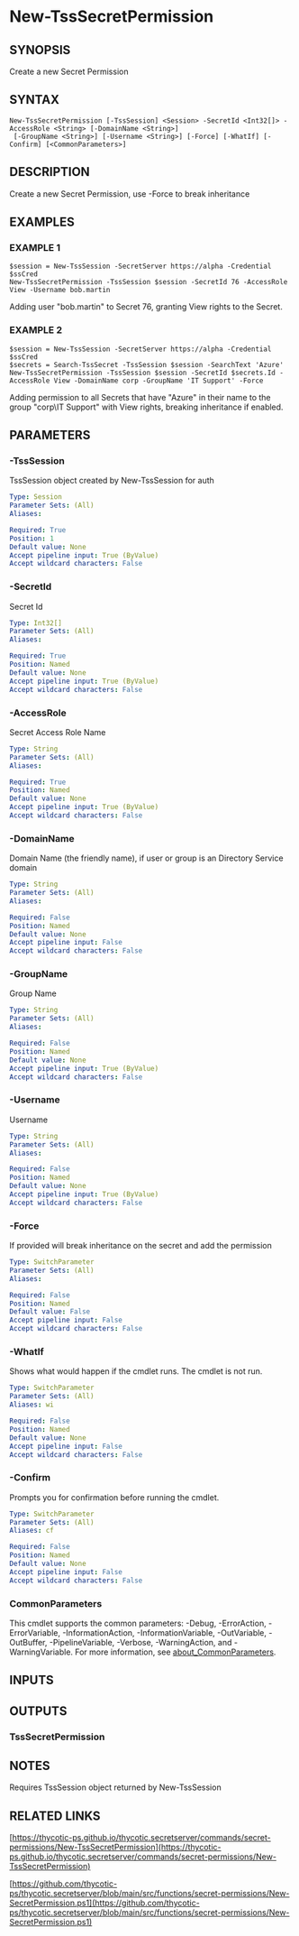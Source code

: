 # New-TssSecretPermission

## SYNOPSIS
Create a new Secret Permission

## SYNTAX

```
New-TssSecretPermission [-TssSession] <Session> -SecretId <Int32[]> -AccessRole <String> [-DomainName <String>]
 [-GroupName <String>] [-Username <String>] [-Force] [-WhatIf] [-Confirm] [<CommonParameters>]
```

## DESCRIPTION
Create a new Secret Permission, use -Force to break inheritance

## EXAMPLES

### EXAMPLE 1
```
$session = New-TssSession -SecretServer https://alpha -Credential $ssCred
New-TssSecretPermission -TssSession $session -SecretId 76 -AccessRole View -Username bob.martin
```

Adding user "bob.martin" to Secret 76, granting View rights to the Secret.

### EXAMPLE 2
```
$session = New-TssSession -SecretServer https://alpha -Credential $ssCred
$secrets = Search-TssSecret -TssSession $session -SearchText 'Azure'
New-TssSecretPermission -TssSession $session -SecretId $secrets.Id -AccessRole View -DomainName corp -GroupName 'IT Support' -Force
```

Adding permission to all Secrets that have "Azure" in their name to the group "corp\IT Support" with View rights, breaking inheritance if enabled.

## PARAMETERS

### -TssSession
TssSession object created by New-TssSession for auth

```yaml
Type: Session
Parameter Sets: (All)
Aliases:

Required: True
Position: 1
Default value: None
Accept pipeline input: True (ByValue)
Accept wildcard characters: False
```

### -SecretId
Secret Id

```yaml
Type: Int32[]
Parameter Sets: (All)
Aliases:

Required: True
Position: Named
Default value: None
Accept pipeline input: True (ByValue)
Accept wildcard characters: False
```

### -AccessRole
Secret Access Role Name

```yaml
Type: String
Parameter Sets: (All)
Aliases:

Required: True
Position: Named
Default value: None
Accept pipeline input: True (ByValue)
Accept wildcard characters: False
```

### -DomainName
Domain Name (the friendly name), if user or group is an Directory Service domain

```yaml
Type: String
Parameter Sets: (All)
Aliases:

Required: False
Position: Named
Default value: None
Accept pipeline input: False
Accept wildcard characters: False
```

### -GroupName
Group Name

```yaml
Type: String
Parameter Sets: (All)
Aliases:

Required: False
Position: Named
Default value: None
Accept pipeline input: True (ByValue)
Accept wildcard characters: False
```

### -Username
Username

```yaml
Type: String
Parameter Sets: (All)
Aliases:

Required: False
Position: Named
Default value: None
Accept pipeline input: True (ByValue)
Accept wildcard characters: False
```

### -Force
If provided will break inheritance on the secret and add the permission

```yaml
Type: SwitchParameter
Parameter Sets: (All)
Aliases:

Required: False
Position: Named
Default value: False
Accept pipeline input: False
Accept wildcard characters: False
```

### -WhatIf
Shows what would happen if the cmdlet runs.
The cmdlet is not run.

```yaml
Type: SwitchParameter
Parameter Sets: (All)
Aliases: wi

Required: False
Position: Named
Default value: None
Accept pipeline input: False
Accept wildcard characters: False
```

### -Confirm
Prompts you for confirmation before running the cmdlet.

```yaml
Type: SwitchParameter
Parameter Sets: (All)
Aliases: cf

Required: False
Position: Named
Default value: None
Accept pipeline input: False
Accept wildcard characters: False
```

### CommonParameters
This cmdlet supports the common parameters: -Debug, -ErrorAction, -ErrorVariable, -InformationAction, -InformationVariable, -OutVariable, -OutBuffer, -PipelineVariable, -Verbose, -WarningAction, and -WarningVariable. For more information, see [about_CommonParameters](http://go.microsoft.com/fwlink/?LinkID=113216).

## INPUTS

## OUTPUTS

### TssSecretPermission
## NOTES
Requires TssSession object returned by New-TssSession

## RELATED LINKS

[https://thycotic-ps.github.io/thycotic.secretserver/commands/secret-permissions/New-TssSecretPermission](https://thycotic-ps.github.io/thycotic.secretserver/commands/secret-permissions/New-TssSecretPermission)

[https://github.com/thycotic-ps/thycotic.secretserver/blob/main/src/functions/secret-permissions/New-SecretPermission.ps1](https://github.com/thycotic-ps/thycotic.secretserver/blob/main/src/functions/secret-permissions/New-SecretPermission.ps1)

